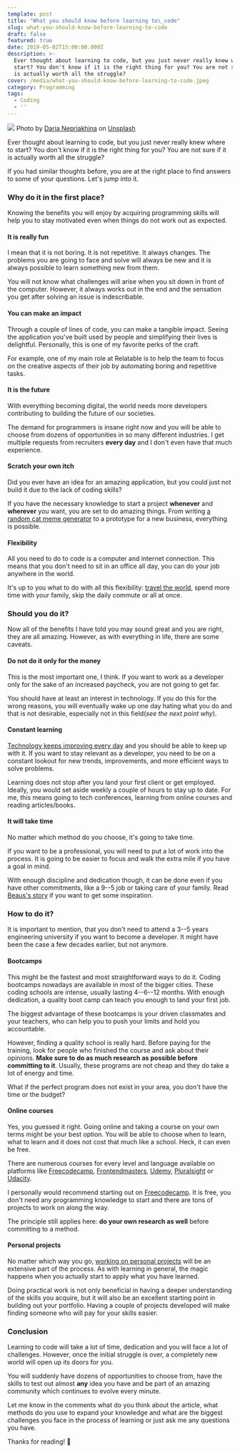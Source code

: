 ```yaml
---
template: post
title: "What you should know before learning to\_code"
slug: what-you-should-know-before-learning-to-code
draft: false
featured: true
date: 2019-05-02T15:00:00.000Z
description: >-
  Ever thought about learning to code, but you just never really knew where to
  start? You don't know if it is the right thing for you? You are not sure if it
  is actually worth all the struggle?
cover: /media/what-you-should-know-before-learning-to-code.jpeg
category: Programming
tags:
  - Coding
  - ''
---
```

![](/media/what-you-should-know-before-learning-to-code.jpeg)
Photo by [Daria Nepriakhina](https://unsplash.com/photos/i5iIhHSAtp4?utm_source=unsplash&utm_medium=referral&utm_content=creditCopyText) on [Unsplash](https://unsplash.com/search/photos/person-using-macbook?utm_source=unsplash&utm_medium=referral&utm_content=creditCopyText)

Ever thought about learning to code, but you just never really knew where to start? You don't know if it is the right thing for you? You are not sure if it is actually worth all the struggle?

If you had similar thoughts before, you are at the right place to find answers to some of your questions. Let's jump into it.

### Why do it in the first place?

Knowing the benefits you will enjoy by acquiring programming skills will help you to stay motivated even when things do not work out as expected.

#### It is really fun

I mean that it is not boring. It is not repetitive. It always changes. The problems you are going to face and solve will always be new and it is always possible to learn something new from them.

You will not know what challenges will arise when you sit down in front of the computer. However, it always works out in the end and the sensation you get after solving an issue is indescribable.

#### You can make an impact

Through a couple of lines of code, you can make a tangible impact. Seeing the application you've built used by people and simplifying their lives is delightful. Personally, this is one of my favorite perks of the craft.

For example, one of my main role at Relatable is to help the team to focus on the creative aspects of their job by automating boring and repetitive tasks.

#### It is the future

With everything becoming digital, the world needs more developers contributing to building the future of our societies.

The demand for programmers is insane right now and you will be able to choose from dozens of opportunities in so many different industries. I get multiple requests from recruiters **every day** and I don't even have that much experience.

#### Scratch your own itch

Did you ever have an idea for an amazing application, but you could just not build it due to the lack of coding skills?

If you have the necessary knowledge to start a project **whenever** and **wherever** you want, you are set to do amazing things. From writing [a random cat meme generator](https://imgflip.com/memegenerator/51389299/Random-Cat) to a prototype for a new business, everything is possible.

#### Flexibility

All you need to do to code is a computer and internet connection. This means that you don't need to sit in an office all day, you can do your job anywhere in the world.

It's up to you what to do with all this flexibility: [travel the world](https://remoteyear.com/), spend more time with your family, skip the daily commute or all at once.

### Should you do it?

Now all of the benefits I have told you may sound great and you are right, they are all amazing. However, as with everything in life, there are some caveats.

#### Do not do it only for the money

This is the most important one, I think. If you want to work as a developer only for the sake of an increased paycheck, you are not going to get far.

You should have at least an interest in technology. If you do this for the wrong reasons, you will eventually wake up one day hating what you do and that is not desirable, especially not in this field(*see the next point why*).

#### Constant learning

[Technology keeps improving every day](https://hackernoon.com/how-it-feels-to-learn-javascript-in-2016-d3a717dd577f) and you should be able to keep up with it. If you want to stay relevant as a developer, you need to be on a constant lookout for new trends, improvements, and more efficient ways to solve problems.

Learning does not stop after you land your first client or get employed. Ideally, you would set aside weekly a couple of hours to stay up to date. For me, this means going to tech conferences, learning from online courses and reading articles/books.

#### It will take time

No matter which method do you choose, it's going to take time.

If you want to be a professional, you will need to put a lot of work into the process. It is going to be easier to focus and walk the extra mile if you have a goal in mind.

With enough discipline and dedication though, it can be done even if you have other commitments, like a 9--5 job or taking care of your family. Read [Beaus's story](https://medium.freecodecamp.org/how-i-got-a-second-degree-and-earned-5-developer-certifications-in-just-one-year-while-working-and-2b902ee291ab) if you want to get some inspiration.

### How to do it?

It is important to mention, that you don't need to attend a 3--5 years engineering university if you want to become a developer. It might have been the case a few decades earlier, but not anymore.

#### Bootcamps

This might be the fastest and most straightforward ways to do it. Coding bootcamps nowadays are available in most of the bigger cities. These coding schools are intense, usually lasting 4--6--12 months. With enough dedication, a quality boot camp can teach you enough to land your first job.

The biggest advantage of these bootcamps is your driven classmates and your teachers, who can help you to push your limits and hold you accountable.

However, finding a quality school is really hard. Before paying for the training, look for people who finished the course and ask about their opinions. **Make sure to do as much research as possible before committing to it**. Usually, these programs are not cheap and they do take a lot of energy and time.

What if the perfect program does not exist in your area, you don't have the time or the budget?

#### Online courses

Yes, you guessed it right. Going online and taking a course on your own terms might be your best option. You will be able to choose when to learn, what to learn and it does not cost that much like a school. Heck, it can even be free.

There are numerous courses for every level and language available on platforms like [Freecodecamp](https://www.freecodecamp.org/), [Frontendmasters](http://frontendmasters.com), [Udemy](https://www.udemy.com/the-complete-web-development-bootcamp/), [Pluralsight](https://www.pluralsight.com/) or [Udacity](https://eu.udacity.com/).

I personally would recommend starting out on [Freecodecamp](https://www.freecodecamp.org/). It is free, you don't need any programming knowledge to start and there are tons of projects to work on along the way.

The principle still applies here: **do your own research as well** before committing to a method.

#### Personal projects

No matter which way you go, [working on personal projects](https://flaviocopes.com/sample-app-ideas/) will be an extensive part of the process. As with learning in general, the magic happens when you actually start to apply what you have learned.

Doing practical work is not only beneficial in having a deeper understanding of the skills you acquire, but it will also be an excellent starting point in building out your portfolio. Having a couple of projects developed will make finding someone who will pay for your skills easier.

### Conclusion

Learning to code will take a lot of time, dedication and you will face a lot of challenges. However, once the initial struggle is over, a completely new world will open up its doors for you.

You will suddenly have dozens of opportunities to choose from, have the skills to test out almost **any** idea you have and be part of an amazing community which continues to evolve every minute.

Let me know in the comments what do you think about the article, what methods do you use to expand your knowledge and what are the biggest challenges you face in the process of learning or just ask me any questions you have.

Thanks for reading! 🙏
